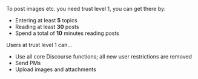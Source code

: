 To post images etc. you need trust level 1, you can get there by:

* Entering at least **5** topics
* Reading at least **30** posts
* Spend a total of **10** minutes reading posts

Users at trust level 1 can...

* Use all core Discourse functions; all new user restrictions are removed
* Send PMs
* Upload images and attachments
